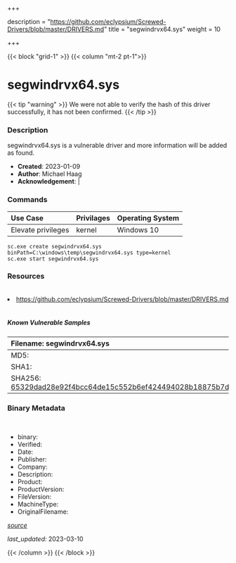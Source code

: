 +++

description = "https://github.com/eclypsium/Screwed-Drivers/blob/master/DRIVERS.md"
title = "segwindrvx64.sys"
weight = 10

+++


{{< block "grid-1" >}}
{{< column "mt-2 pt-1">}}




# segwindrvx64.sys 


{{< tip "warning" >}}
We were not able to verify the hash of this driver successfully, it has not been confirmed.
{{< /tip >}}




### Description


segwindrvx64.sys is a vulnerable driver and more information will be added as found.


- **Created**: 2023-01-09
- **Author**: Michael Haag
- **Acknowledgement**:  | [](https://twitter.com/)

### Commands

| Use Case | Privilages | Operating System | 
|:---- | ---- | ---- |
| Elevate privileges | kernel | Windows 10 |

```
sc.exe create segwindrvx64.sys binPath=C:\windows\temp\segwindrvx64.sys type=kernel
sc.exe start segwindrvx64.sys
```

### Resources
<br>


<li><a href=" https://github.com/eclypsium/Screwed-Drivers/blob/master/DRIVERS.md"> https://github.com/eclypsium/Screwed-Drivers/blob/master/DRIVERS.md</a></li>


<br>


##### Known Vulnerable Samples

| Filename: segwindrvx64.sys |
|:---- |
|MD5: <a href="https://www.virustotal.com/gui/file/{&#39;Filename&#39;: &#39;segwindrvx64.sys&#39;, &#39;MD5&#39;: &#39;&#39;, &#39;SHA1&#39;: &#39;&#39;, &#39;SHA256&#39;: &#39;65329dad28e92f4bcc64de15c552b6ef424494028b18875b7dba840053bc0cdd&#39;}"></a>|
|SHA1: <a href="https://www.virustotal.com/gui/file/{&#39;Filename&#39;: &#39;segwindrvx64.sys&#39;, &#39;MD5&#39;: &#39;&#39;, &#39;SHA1&#39;: &#39;&#39;, &#39;SHA256&#39;: &#39;65329dad28e92f4bcc64de15c552b6ef424494028b18875b7dba840053bc0cdd&#39;}"></a>|
|SHA256: <a href="https://www.virustotal.com/gui/file/{&#39;Filename&#39;: &#39;segwindrvx64.sys&#39;, &#39;MD5&#39;: &#39;&#39;, &#39;SHA1&#39;: &#39;&#39;, &#39;SHA256&#39;: &#39;65329dad28e92f4bcc64de15c552b6ef424494028b18875b7dba840053bc0cdd&#39;}">65329dad28e92f4bcc64de15c552b6ef424494028b18875b7dba840053bc0cdd</a>|




### Binary Metadata
<br>

- binary: 
- Verified: 
- Date: 
- Publisher: 
- Company: 
- Description: 
- Product: 
- ProductVersion: 
- FileVersion: 
- MachineType: 
- OriginalFilename: 

[*source*](https://github.com/magicsword-io/LOLDrivers/tree/main/yaml/segwindrvx64.sys.yml)

*last_updated:* 2023-03-10


{{< /column >}}
{{< /block >}}

